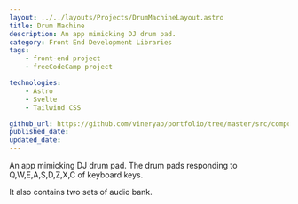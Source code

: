 ```yaml
---
layout: ../../layouts/Projects/DrumMachineLayout.astro
title: Drum Machine
description: An app mimicking DJ drum pad.
category: Front End Development Libraries
tags:
    - front-end project
    - freeCodeCamp project

technologies: 
    - Astro
    - Svelte
    - Tailwind CSS

github_url: https://github.com/vineryap/portfolio/tree/master/src/components/Projects/DrumMachine
published_date: 
updated_date: 
---
```


An app mimicking DJ drum pad. The drum pads responding to Q,W,E,A,S,D,Z,X,C of keyboard keys.

It also contains two sets of audio bank.